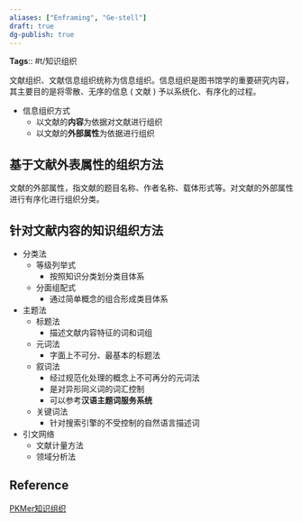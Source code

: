 ```yaml
---
aliases: ["Enframing", "Ge-stell"]
draft: true
dg-publish: true
---
```


**Tags**:: #t/知识组织

文献组织、文献信息组织统称为信息组织。信息组织是图书馆学的重要研究内容，其主要目的是将零散、无序的信息 ( 文献 ) 予以系统化、有序化的过程。

- 信息组织方式
	- 以文献的**内容**为依据对文献进行组织
	- 以文献的**外部属性**为依据进行组织

## 基于文献外表属性的组织方法

文献的外部属性，指文献的题目名称、作者名称、载体形式等。对文献的外部属性进行有序化进行组织分类。

## 针对文献内容的知识组织方法

- 分类法
	- 等级列举式
		- 按照知识分类划分类目体系
	- 分面组配式
		- 通过简单概念的组合形成类目体系
- 主题法
	- 标题法
		- 描述文献内容特征的词和词组
	- 元词法
		- 字面上不可分、最基本的标题法
	- 叙词法
		- 经过规范化处理的概念上不可再分的元词法
		- 是对异形同义词的词汇控制
		- 可以参考**汉语主题词服务系统**
	- 关键词法
		- 针对搜索引擎的不受控制的自然语言描述词
- 引文网络
	- 文献计量方法
	- 领域分析法

## Reference

[PKMer知识组织](https://pkmer.cn/Pkmer-Docs/02-%E7%9F%A5%E8%AF%86%E7%AE%A1%E7%90%86%E5%9F%BA%E7%A1%80/%E7%9F%A5%E8%AF%86%E7%BB%84%E7%BB%87/%E7%9F%A5%E8%AF%86%E7%BB%84%E7%BB%87/)
